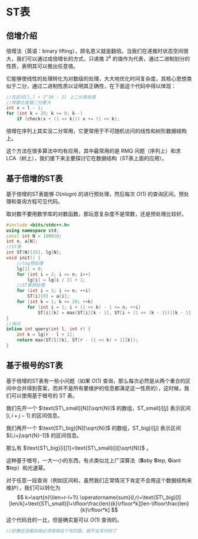 # ST表

## 倍增介绍

倍增法（英语：binary lifting），顾名思义就是翻倍。当我们在递推时状态空间很大，我们可以通过成倍增长的方式，只递推 $2^k$ 的值作为代表，通过二进制划分的性质，表明其可以推出任意值。

它能够使线性的处理转化为对数级的处理，大大地优化时间复杂度。其核心思想类似于二分，通过二进制性质以证明其正确性，在下面这个代码中得以体现：

```cpp
//在区间[l,l + 2^30 - 2] 上二分查找值
//常数比直接二分要大
int x = l - 1;
for (int k = 29; k >= 0; k--)
    if (check(x + (1 << k))) x += (1 << k);
```

倍增在序列上其实没二分常用，它更常用于不可随机访问的线性和树形数据结构上。

这个方法在很多算法中均有应用，其中最常用的是 RMQ 问题（序列上）和求 LCA（树上），我们接下来主要探讨它在数据结构（ST表上面的应用）。



## 基于倍增的ST表

基于倍增的ST表能够 $O(nlog n)$ 的进行预处理，然后每次 $O(1)$ 的查询区间，预处理和查询方程可见代码。

取对数不要用数学库的对数函数，那玩意复杂度不是常数，还是预处理比较好。

```cpp
#include <bits/stdc++.h>
using namespace std;
const int N = 100010;
int n, a[N];
//ST表
int ST[N][25], lg[N];
void init() {
    //log预处理
    lg[1] = 0;
    for (int i = 2; i <= n; i++)
        lg[i] = lg[i / 2] + 1;
    //ST表预处理
    for (int i = 1; i <= n; ++i)
        ST[i][0] = a[i];
    for (int k = 1; k <= 20; ++k)
        for (int i = 1; i + (1 << k) - 1 <= n; ++i)
            ST[i][k] = max(ST[i][k - 1], ST[i + (1 << (k - 1))][k - 1]);
}
//询问
inline int query(int l, int r) {
    int k = lg[r - l + 1];
    return max(ST[l][k], ST[r - (1 << k) + 1][k]);
}
```

## 基于根号的ST表

基于倍增的ST表有一些小问题（如果 $O(1)$ 查询，那么每次必然是从两个重合的区间中合并得到答案，而并不是所有要维护的信息都满足这一性质的），这时候，我们可以使用基于根号的 ST 表。

我们先开一个 $\text{ST\_small}[N][\sqrt{N}]$ 的数组，$\text{ST\_small}[i][j]$ 表示区间 $[i,i+j-1]$ 的区间信息。

我们再开一个 $\text{ST\_big}[N][\sqrt{N}]$ 的数组，$\text{ST\_big}[i][j]$ 表示区间 $[i,i+j\sqrt{N}-1]$ 的区间信息。

那么有 $\text{ST\_big}[i][1]=\text{ST\_small}[i][\sqrt{N}]$ 。

这种基于根号，一大一小的东西，有点类似北上广深算法（**B**aby **S**tep, **G**iant **S**tep）和光速幂。

对于任意一段查询（例如区间和，虽然我们正常情况下肯定不会用这个数据结构来维护），我们可以转化为
$$
k=\sqrt{n}\\len=r-l+1\\
\operatorname{sum}(l,r)=\text{ST\_big}[l][len/k]+\text{ST\_small}[l+\lfloor\frac{len}{k}\rfloor*k][len-\lfloor\frac{len}{k}\rfloor*k]
$$
这个代码丑的一比，但是确实是可以 $O(1)$ 查询的。

```cpp
//好像还没看到啥必须得用这个写的题，就不去写代码了
```

